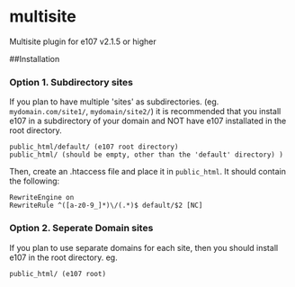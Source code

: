 # multisite
Multisite plugin for e107 v2.1.5 or higher

##Installation

### Option 1. Subdirectory sites
If you plan to have multiple 'sites' as subdirectories. 
(eg. ```mydomain.com/site1/```, ```mydomain/site2/```) it is recommended 
that you install e107 in a subdirectory of your domain and NOT have e107 installated in the root directory. 

    public_html/default/ (e107 root directory)
    public_html/ (should be empty, other than the 'default' directory) ) 

Then, create an .htaccess file and place it in ```public_html```. It should contain the following:

    RewriteEngine on
    RewriteRule ^([a-z0-9_]*)\/(.*)$ default/$2 [NC]

### Option 2. Seperate Domain sites
If you plan to use separate domains for each site, then you should install e107 in the root directory. 
eg. 

    public_html/ (e107 root)
    
    
